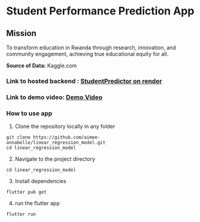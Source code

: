 # Student Performance Prediction App

## Mission

To transform education in Rwanda through research, innovation, and community engagement, achieving true educational equity for all.

**Source of Data:** Kaggle.com

### Link to hosted backend : [StudentPredictor on render](https://linear-regression-model-k1rp.onrender.com/)

### Link to demo video: [Demo Video](https://youtu.be/STtsMeuofLM)

### How to use app

1. Clone the repository locally in any folder
```
git clone https://github.com/aimee-annabelle/linear_regression_model.git
cd linear_regression_model
```
2. Navigate to the project directory

```
cd linear_regression_model
```

3. Install dependencies

```
flutter pub get
```

4. run the flutter app

```
flutter run
```


